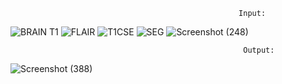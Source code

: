                                                        Input: 



![BRAIN T1](https://github.com/user-attachments/assets/e62fd5d7-0c2b-402e-b9fb-8ff5bc53446e)
![FLAIR](https://github.com/user-attachments/assets/46a6aa1b-87d4-4f1a-863e-3078b49c4769)
![T1CSE](https://github.com/user-attachments/assets/c1b64b7f-d364-4aba-a6ae-f86a3119028c)
![SEG](https://github.com/user-attachments/assets/e9ad0c9f-5dff-403b-8a64-281c14c9b488)
![Screenshot (248)](https://github.com/user-attachments/assets/32eb3ab5-11c6-447a-8ea7-c4067f73c841)



                                                        Output:


![Screenshot (388)](https://github.com/user-attachments/assets/34712c71-5b6a-4fea-b747-c86e7b7bd066)
